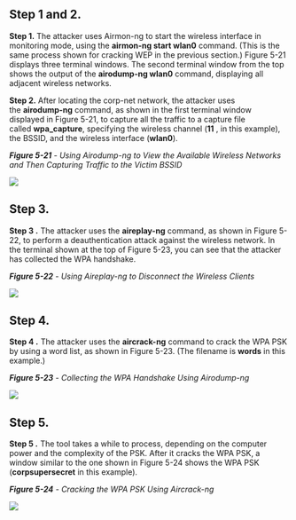 ## Step 1 and 2.

**Step 1.** The attacker uses Airmon-ng to start the wireless interface in monitoring mode, using the **airmon-ng start wlan0** command. (This is the same process shown for cracking WEP in the previous section.) Figure 5-21 displays three terminal windows. The second terminal window from the top shows the output of the **airodump-ng wlan0** command, displaying all adjacent wireless networks.

**Step 2.** After locating the corp-net network, the attacker uses the **airodump-ng** command, as shown in the first terminal window displayed in Figure 5-21, to capture all the traffic to a capture file called **wpa_capture**, specifying the wireless channel (**11** , in this example), the BSSID, and the wireless interface (**wlan0**).

**_Figure 5-21_** _- Using Airodump-ng to View the Available Wireless Networks and Then Capturing Traffic to the Victim BSSID_

![](https://skillsforall.com/content/eh/1.0/courses/content/m5/en-US/assets/dd54db9c385b5dc657e036923ece948905713733.png)

## Step 3.

**Step 3** **_._** The attacker uses the **aireplay-ng** command, as shown in Figure 5-22, to perform a deauthentication attack against the wireless network. In the terminal shown at the top of Figure 5-23, you can see that the attacker has collected the WPA handshake.

**_Figure 5-22_** _- Using Aireplay-ng to Disconnect the Wireless Clients_

![](https://skillsforall.com/content/eh/1.0/courses/content/m5/en-US/assets/9a8b186befc8cc03b00e1e6d7d4bf7e8fdc3b69a.png)

## Step 4.

**Step 4** **_._** The attacker uses the **aircrack-ng** command to crack the WPA PSK by using a word list, as shown in Figure 5-23. (The filename is **words** in this example.)

**_Figure 5-23_** _- Collecting the WPA Handshake Using Airodump-ng_

![](https://skillsforall.com/content/eh/1.0/courses/content/m5/en-US/assets/cd53a8fc70ed2adb04013fe201f79dc1f7762307.png)

## Step 5.

**Step 5** **_._** The tool takes a while to process, depending on the computer power and the complexity of the PSK. After it cracks the WPA PSK, a window similar to the one shown in Figure 5-24 shows the WPA PSK (**corpsupersecret** in this example).

**_Figure 5-24_** _- Cracking the WPA PSK Using Aircrack-ng_

![](https://skillsforall.com/content/eh/1.0/courses/content/m5/en-US/assets/08e546758140a5db6cc55dfd5036c4d505bf1ab1.png)




